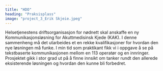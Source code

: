 ```yaml
---
title: "HDO"
heading: "Praksisplass"
image: "project_3_Erik Skjeie.jpeg"
---
```


Helsetjenestens driftsorganisasjon for nødnett skal anskaffe en ny Kommunikasjonsløsning for Akuttmedisinsk Kjede (KAK). I denne sammenheng må det utarbeides et en rekke kvalifikasjoner for hvordan den nye løsningen må funke. I min tid som praktikant fikk vi i oppgave å se på tekstbaserte kommunikasjonen mellom en 113 operatør og en innringer. Prosjektet gikk i stor grad ut på å finne innsikt om tanker rundt den allerede eksisterende løsningen og hvordan den kunne bli forbedret.

